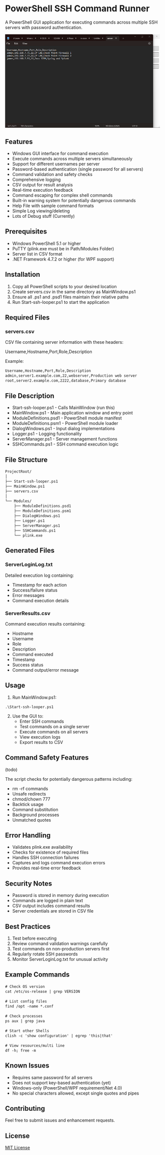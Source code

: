 # PowerShell SSH Command Runner
A PowerShell GUI application for executing commands across multiple SSH servers with password authentication.

![ssh looper](ssh-looper.gif)

## Features
- Windows GUI interface for command execution
- Execute commands across multiple servers simultaneously
- Support for different usernames per server
- Password-based authentication (single password for all servers)
- Command validation and safety checks
- Comprehensive logging
- CSV output for result analysis
- Real-time execution feedback
- Command escaping for complex shell commands
- Built-in warning system for potentially dangerous commands
- Help File with sample command formats
- Simple Log viewing/deleting
- Lots of Debug stuff (Currently)

## Prerequisites
- Windows PowerShell 5.1 or higher
- PuTTY (plink.exe must be in Path/Modules Folder)
- Server list in CSV format
- .NET Framework 4.7.2 or higher (for WPF support)

## Installation
1. Copy all PowerShell scripts to your desired location
2. Create servers.csv in the same directory as MainWindow.ps1
3. Ensure all .ps1 and .psd1 files maintain their relative paths
4. Run Start-ssh-looper.ps1 to start the application

## Required Files
### servers.csv
CSV file containing server information with these headers:

Username,Hostname,Port,Role,Description

Example:
```
Username,Hostname,Port,Role,Description
admin,server1.example.com,22,webserver,Production web server
root,server2.example.com,2222,database,Primary database
```

## File Description
- Start-ssh-looper.ps1 - Calls MainWindow (run this)
- MainWindow.ps1 - Main application window and entry point
- ModuleDefinitions.psd1 - PowerShell module manifest
- ModuleDefinitions.psm1 - PowerShell module loader
- DialogWindows.ps1 - Input dialog implementations
- Logger.ps1 - Logging functionality
- ServerManager.ps1 - Server management functions
- SSHCommands.ps1 - SSH command execution logic

## File Structure

```
ProjectRoot/
│
├── Start-ssh-looper.ps1
├── MainWindow.ps1
├── servers.csv
│
└── Modules/
    ├── ModuleDefinitions.psd1
    ├── ModuleDefinitions.psm1
    ├── DialogWindows.ps1
    ├── Logger.ps1
    ├── ServerManager.ps1
    ├── SSHCommands.ps1
    └── plink.exe
```

## Generated Files
### ServerLoginLog.txt
Detailed execution log containing:
- Timestamp for each action
- Success/failure status
- Error messages
- Command execution details

### ServerResults.csv
Command execution results containing:
- Hostname
- Username
- Role
- Description
- Command executed
- Timestamp
- Success status
- Command output/error message

## Usage
1. Run MainWindow.ps1:
```
.\Start-ssh-looper.ps1
```

2. Use the GUI to:
   - Enter SSH commands
   - Test commands on a single server
   - Execute commands on all servers
   - View execution logs
   - Export results to CSV

## Command Safety Features
(todo)

The script checks for potentially dangerous patterns including:
- rm -rf commands
- Unsafe redirects
- chmod/chown 777
- Backtick usage
- Command substitution
- Background processes
- Unmatched quotes

## Error Handling
- Validates plink.exe availability
- Checks for existence of required files
- Handles SSH connection failures
- Captures and logs command execution errors
- Provides real-time error feedback

## Security Notes
- Password is stored in memory during execution
- Commands are logged in plain text
- CSV output includes command results
- Server credentials are stored in CSV file

## Best Practices
1. Test before executing
2. Review command validation warnings carefully
3. Test commands on non-production servers first
4. Regularly rotate SSH passwords
5. Monitor ServerLoginLog.txt for unusual activity

## Example Commands
```
# Check OS version
cat /etc/os-release | grep VERSION

# List config files
find /opt -name *.conf

# Check processes
ps aux | grep java

# Start other Shells
clish -c 'show configuration' | egrep 'this|that'

# View resources/multi line
df -h; free -m
```

## Known Issues
- Requires same password for all servers
- Does not support key-based authentication (yet)
- Windows-only (PowerShell/WPF requirement/Net 4.0)
- No special characters allowed, except single quotes and pipes

## Contributing
Feel free to submit issues and enhancement requests.

## License
[MIT License](LICENSE)

